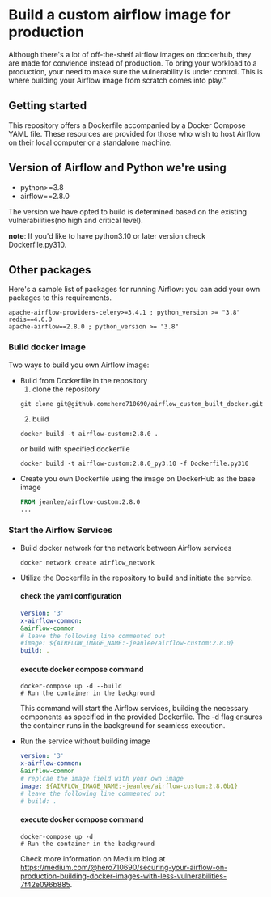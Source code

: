 # Build a custom airflow image for production
Although there's a lot of off-the-shelf airflow images on dockerhub, they are made for convience instead of production.
To bring your workload to a production, your need to make sure the vulnerability is under control.
This is where building your Airflow image from scratch comes into play."

## Getting started
This repository offers a Dockerfile accompanied by a Docker Compose YAML file. These resources are provided for those who wish to host Airflow on their local computer or a standalone machine.

## Version of Airflow and Python we're using
* python>=3.8
* airflow==2.8.0

The version we have opted to build is determined based on the existing vulnerabilities(no high and critical level).

**note**: If you'd like to have python3.10 or later version check Dockerfile.py310.

## Other packages
Here's a sample list of packages for running Airflow:
you can add your own packages to this requirements.
```t
apache-airflow-providers-celery>=3.4.1 ; python_version >= "3.8" 
redis==4.6.0
apache-airflow==2.8.0 ; python_version >= "3.8"

```
### Build docker image
Two ways to build you own Airflow image:
* Build from Dockerfile in the repository
    1. clone the repository
    ```
    git clone git@github.com:hero710690/airflow_custom_built_docker.git
    ```
    2. build
    ```shell
    docker build -t airflow-custom:2.8.0 .
    ```
    or build with specified dockerfile
     ```shell
    docker build -t airflow-custom:2.8.0_py3.10 -f Dockerfile.py310
    ```
* Create you own Dockerfile using the image on DockerHub as the base image
    ```Dockerfile
    FROM jeanlee/airflow-custom:2.8.0
    ...
    ```
### Start the Airflow Services
* Build docker network for the network between Airflow services
    ```shell
    docker network create airflow_network
    ```
* Utilize the Dockerfile in the repository to build and initiate the service.
    #### check the yaml configuration
    ```yaml
    version: '3'
    x-airflow-common:
    &airflow-common
    # leave the following line commented out
    #image: ${AIRFLOW_IMAGE_NAME:-jeanlee/airflow-custom:2.8.0}
    build: .
    ```
    #### execute docker compose command
    ```shell
    docker-compose up -d --build
    # Run the container in the background
    ```
    This command will start the Airflow services, building the necessary components as specified in the provided Dockerfile. The -d flag ensures the container runs in the background for seamless execution.

* Run the service without building image
    ```yaml
    version: '3'
    x-airflow-common:
    &airflow-common
    # replcae the image field with your own image
    image: ${AIRFLOW_IMAGE_NAME:-jeanlee/airflow-custom:2.8.0b1}
    # leave the following line commented out
    # build: .
    ```
    #### execute docker compose command
    ```shell
    docker-compose up -d
    # Run the container in the background
    ```

    Check more information on Medium blog at https://medium.com/@hero710690/securing-your-airflow-on-production-building-docker-images-with-less-vulnerabilities-7f42e096b885.